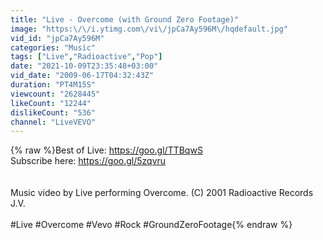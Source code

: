 ```yaml
---
title: "Live - Overcome (with Ground Zero Footage)"
image: "https:\/\/i.ytimg.com\/vi\/jpCa7Ay596M\/hqdefault.jpg"
vid_id: "jpCa7Ay596M"
categories: "Music"
tags: ["Live","Radioactive","Pop"]
date: "2021-10-09T23:35:48+03:00"
vid_date: "2009-06-17T04:32:43Z"
duration: "PT4M15S"
viewcount: "2628445"
likeCount: "12244"
dislikeCount: "536"
channel: "LiveVEVO"
---
```

{% raw %}Best of Live: <a rel="nofollow" target="blank" href="https://goo.gl/TTBqwS">https://goo.gl/TTBqwS</a><br />Subscribe here: <a rel="nofollow" target="blank" href="https://goo.gl/5zqvru">https://goo.gl/5zqvru</a><br /><br /><br />Music video by Live performing Overcome. (C) 2001 Radioactive Records J.V.<br /><br />#Live #Overcome #Vevo #Rock #GroundZeroFootage{% endraw %}
